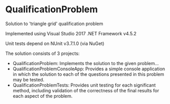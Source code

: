 # QualificationProblem
Solution to 'triangle grid' qualification problem

Implemented using Visual Studio 2017
.NET Framework v4.5.2

Unit tests depend on NUnit v3.7.1.0 (via NuGet)

The solution consists of 3 projects:
* QualificationProblem:  Implements the solution to the given problem...
* QualificationProblemConsoleApp:  Provides a simple console application in which the solution to each of the questions presented in this  problem may be tested.
* QualificationProblemTests:  Provides unit testing for each significant method, including validation of the correctness of the final results for each aspect of the problem.

